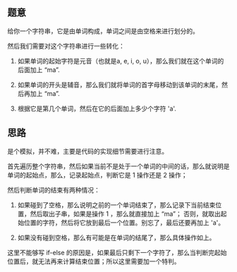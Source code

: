 ## 题意
   给你一个字符串，它是由单词构成，单词之间是由空格来进行划分的。
   
   然后我们需要对这个字符串进行一些转化：
   
   1. 如果单词的起始字符是元音（也就是a, e, i, o, u），那么我们就在这个单词的后面加上 “ma”.
   
   2. 如果单词的开头是辅音，那么我们就将单词的首字母移动到该单词的末尾，然后再加上 “ma”.
   
   3. 根据它是第几个单词，然后在它的后面加上多少个字符 'a'.
   
   
## 思路
   是个模拟，并不难，主要是代码的实现细节需要进行注意。
   
   首先遍历整个字符串，然后如果当前不是处于一个单词的中间的话，那么就说明是单词的起始点，那么，记录起始点，判断它是 1 操作还是 2 操作；
   
   然后判断单词的结束有两种情况：
   
   1. 如果碰到了空格，那么说明之前的一个单词结束了，那么记录下当前结束位置，然后取出子串，如果是操作 1 ，那么就直接加上 “ma”；
   否则，就取出起始位置的字符，然后将它放到最后一个位置。别忘了，最后还要再加上 'a'。
   
   2. 如果没有碰到空格，那么有可能是在单词的结尾了，那么具体操作如上。
  
   这里不能够写 if-else 的原因是，如果最后只剩下一个字符了，那么当判断完起始位置后，就无法再来计算结束位置；所以这里需要加一个特判。
